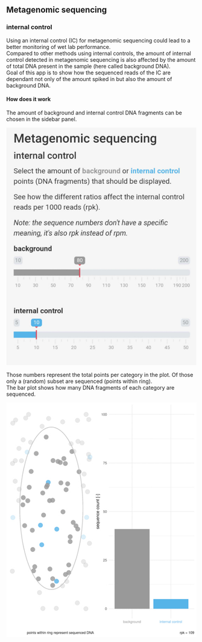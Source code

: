## Metagenomic sequencing
### internal control
Using an internal control (IC) for metagenomic sequencing could lead to a better monitoring of wet lab performance.  
Compared to other methods using internal controls, the amount of internal control detected in metagenomic sequencing is also affected by the amount of total DNA present in the sample (here called background DNA).  
Goal of this app is to show how the sequenced reads of the IC are dependant not only of the amount spiked in but also the amount of background DNA.  
#### How does it work
The amount of background and internal control DNA fragments can be chosen in the sidebar panel.  

![ic_sidebar](images/ic_sidebar.jpg)

Those numbers represent the total points per category in the plot. Of those only a (random) subset are sequenced (points within ring).  
The bar plot shows how many DNA fragments of each category are sequenced.  

![ic_plot](images/ic_plot.jpg)
